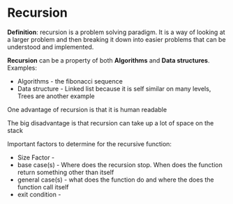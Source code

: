 # Recursion
**Definition**: recursion is a problem solving paradigm. It is a way of looking at a larger problem and then breaking it down into easier problems that can be understood and implemented.

**Recursion** can be a property of both **Algorithms** and **Data structures**. Examples:
* Algorithms - the fibonacci sequence
* Data structure - Linked list because it is self similar on many levels, Trees are another example

One advantage of recursion is that it is human readable

The big disadvantage is that recursion can take up a lot of space on the stack

Important factors to determine for the recursive function:
* Size Factor -
* base case(s) - Where does the recursion stop. When does the function return something other than itself
* general case(s) - what does the function do and where the does the function call itself
* exit condition - 